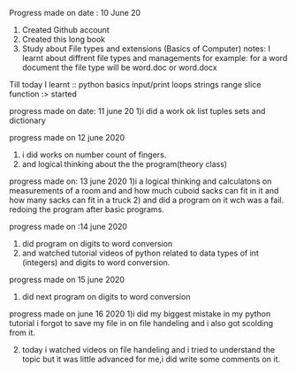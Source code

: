 Progress made on date : 10 June 20
1) Created Github account
2) Created this long book
3) Study about File types and extensions (Basics of Computer)
  notes:
        I learnt about diffrent file types and managements 
        for example: for a word document the file type will be 
        word.doc or word.docx  
            
Till today I learnt ::
        python basics
        input/print
        loops
        strings
        range
        slice
        function :> started
 
 
 
 
 progress made on date: 11 june 20
 1)i did a work ok list tuples sets and dictionary
 
 progress made on 12 june 2020
 1) i did works on number count of fingers.
 2) and logical thinking about the the program(theory class) 

progress made on: 13 june 2020
1)i a logical thinking and calculatons on measurements of a room and and how 
 much cuboid sacks can fit in it and how many sacks can fit 
 in a truck
2) and did a program on it wch was a fail.
 redoing the program after basic programs.
 
 progress made on :14 june 2020
 1) did program on digits to word conversion 
 2) and watched tutorial videos of python related to
  data types of int (integers) and digits to word conversion.
  
  progress made on 15 june 2020
  1) did next program on digits to word conversion
  
 progress made on june 16 2020
 1)i did my biggest mistake in my python tutorial
  i forgot to save my file in on file handeling 
  and i also got scolding from it.
  
  2) today i watched videos on file handeling 
     and i tried to understand the topic but it was 
     little advanced for me,i did write some 
     comments on it.        